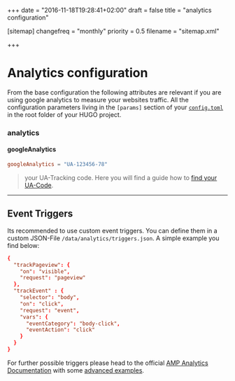 +++
date = "2016-11-18T19:28:41+02:00"
draft = false
title = "analytics configuration"

[sitemap]
  changefreq = "monthly"
  priority = 0.5
  filename = "sitemap.xml"
  
+++

# Analytics configuration

From the base configuration the following attributes are relevant if you are using google analytics to measure your websites traffic. All the configuration parameters living in the `[params]` section of your [`config.toml`](/config/) in the root folder of your HUGO project.

### analytics

#### googleAnalytics

```toml
googleAnalytics = "UA-123456-78"
```

>  your UA-Tracking code. Here you will find a guide how to [find your UA-Code](https://support.google.com/analytics/answer/1032385).

---

## Event Triggers

Its recommended to use custom event triggers. You can define them in a custom JSON-File `/data/analytics/triggers.json`. A simple example you find below:

```toml
{
  "trackPageview": {
    "on": "visible",
    "request": "pageview"
  },
  "trackEvent" : {
    "selector": "body",
    "on": "click",
    "request": "event",
    "vars": {
      "eventCategory": "body-click",
      "eventAction": "click"
    }
  }
}
```

For further possible triggers please head to the official [AMP Analytics Documentation](https://www.ampproject.org/docs/reference/components/amp-analytics) with some [advanced examples](https://ampbyexample.com/components/amp-analytics/).